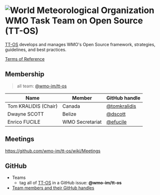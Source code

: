 # ![World Meteorological Organization](https://community.wmo.int/themes/wmo/logo.png) WMO Task Team on Open Source (TT-OS)

[TT-OS](https://community.wmo.int/governance/commission-membership/commission-observation-infrastructures-and-information-systems-infcom/commission-infrastructure-national-representatives/infcom-management-group/standing-committee-information-management-and-technology-sc-imt/TODO) develops and manages WMO's Open Source framework, strategies, guidelines, and best practices.

[Terms of Reference](https://github.com/wmo-im/sc-imt/blob/main/et-tt/tt-os.adoc)

## Membership

>all team: [@wmo-im/tt-os](https://github.com/orgs/wmo-im/teams/tt-os)

|Name | Member | GitHub handle |
|---|---|---|
|Tom KRALIDIS (Chair)|Canada|[@tomkralidis](https://github.com/tomkralidis)
|Dwayne SCOTT|Belize|[@dscott](https://github.com/scottylad501)
|Enrico FUCILE|WMO Secretariat|[@efucile](https://github.com/efucile)

## Meetings
https://github.com/wmo-im/tt-os/wiki/Meetings

## GitHub
- Teams
  - tag all of [TT-OS](https://github.com/orgs/wmo-im/teams/tt-os) in a GitHub issue: **@wmo-im/tt-os**
- [Team members and their GitHub handles](#Membership)
